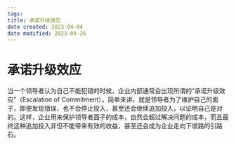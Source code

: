 ```yaml
---
tags:
title: 承诺升级效应
date created: 2023-04-04
date modified: 2023-04-26
---
```


# 承诺升级效应

当一个领导者认为自己不能犯错的时候，企业内部通常会出现所谓的“承诺升级效应”（Escalation of Commitment）。简单来讲，就是领导者为了维护自己的面子，即便发现错误，也不会停止投入，甚至还会继续追加投入，以证明自己是对的。这样，企业用来保护领导者面子的成本，自然会超过解决问题的成本，而且最终这种追加投入非但不能带来有效的收益，甚至还会成为企业走向下坡路的引路石。
